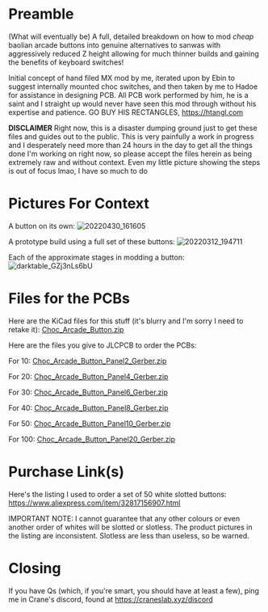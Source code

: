 # Preamble
(What will eventually be) A full, detailed breakdown on how to mod *cheap* baolian arcade buttons into genuine alternatives to sanwas with aggressively reduced Z height allowing for much thinner builds and gaining the benefits of keyboard switches!

Initial concept of hand filed MX mod by me, iterated upon by Ebin to suggest internally mounted choc switches, and then taken by me to Hadoe for assistance in designing PCB. All PCB work performed by him, he is a saint and I straight up would never have seen this mod through without his expertise and patience. GO BUY HIS RECTANGLES, https://htangl.com

**DISCLAIMER**
Right now, this is a disaster dumping ground just to get these files and guides out to the public. This is very painfully a work in progress and I desperately need more than 24 hours in the day to get all the things done I'm working on right now, so please accept the files herein as being extremely raw and without context. Even my little picture showing the steps is out of focus lmao, I have so much to do

# Pictures For Context

A button on its own:
![20220430_161605](https://user-images.githubusercontent.com/96904158/166160730-0c340a64-b6c7-4dd5-8a77-0e120ccc4847.jpg)

A prototype build using a full set of these buttons:
![20220312_194711](https://user-images.githubusercontent.com/96904158/166160747-1ad854fa-c7a3-4fb0-907f-2b0d2b0a46dc.jpg)

Each of the approximate stages in modding a button:
![darktable_GZj3nLs6bU](https://user-images.githubusercontent.com/96904158/166160617-fee3a8d4-3d13-40c9-a30d-eb6424cdf37e.jpg)


# Files for the PCBs
Here are the KiCad files for this stuff (it's blurry and I'm sorry I need to retake it):
[Choc_Arcade_Button.zip](https://github.com/Ryanemzed/Bao-Button-Mods/files/8599553/Choc_Arcade_Button.zip)


Here are the files you give to JLCPCB to order the PCBs:

For 10: [Choc_Arcade_Button_Panel2_Gerber.zip](https://github.com/Ryanemzed/Bao-Button-Mods/files/8599558/Choc_Arcade_Button_Panel2_Gerber.zip)

For 20: [Choc_Arcade_Button_Panel4_Gerber.zip](https://github.com/Ryanemzed/Bao-Button-Mods/files/8599559/Choc_Arcade_Button_Panel4_Gerber.zip)

For 30: [Choc_Arcade_Button_Panel6_Gerber.zip](https://github.com/Ryanemzed/Bao-Button-Mods/files/8599561/Choc_Arcade_Button_Panel6_Gerber.zip)

For 40: [Choc_Arcade_Button_Panel8_Gerber.zip](https://github.com/Ryanemzed/Bao-Button-Mods/files/8599566/Choc_Arcade_Button_Panel8_Gerber.zip)

For 50: [Choc_Arcade_Button_Panel10_Gerber.zip](https://github.com/Ryanemzed/Bao-Button-Mods/files/8599560/Choc_Arcade_Button_Panel10_Gerber.zip)

For 100: [Choc_Arcade_Button_Panel20_Gerber.zip](https://github.com/Ryanemzed/Bao-Button-Mods/files/8599568/Choc_Arcade_Button_Panel20_Gerber.zip)


# Purchase Link(s)
Here's the listing I used to order a set of 50 white slotted buttons: https://www.aliexpress.com/item/32817156907.html

IMPORTANT NOTE: I cannot guarantee that any other colours or even another order of whites will be slotted or slotless. The product pictures in the listing are inconsistent. Slotless are less than useless, so be warned.

# Closing
If you have Qs (which, if you're smart, you should have at least a few), ping me in Crane's discord, found at https://craneslab.xyz/discord






